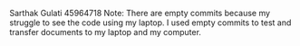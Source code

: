 
Sarthak Gulati 45964718
Note: There are empty commits because my struggle to see the code using my laptop. I used empty commits to test and transfer documents to my laptop and my computer. 
